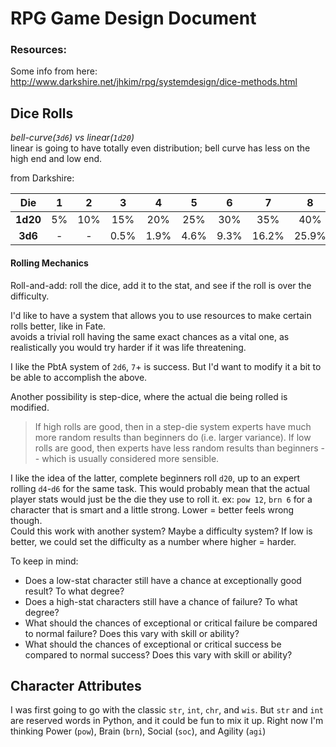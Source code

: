 # RPG Game Design Document

### Resources:
Some info from here: http://www.darkshire.net/jhkim/rpg/systemdesign/dice-methods.html


## Dice Rolls 
_bell-curve(`3d6`) vs linear(`1d20`)_  
linear is going to have totally even distribution;
bell curve has less on the high end and low end.

from Darkshire:  

Die|1|2|3|4|5|6|7|8|9|10|...
:---:|:---:|:---:|:---:|:---:|:---:|:---:|:---:|:---:|:---:|:---:|:---:
**1d20**|5%|10%|15%|20%|25%|30%|35%|40%|45%|50%|...
**3d6**|-|-|0.5%|1.9%|4.6%|9.3%|16.2%|25.9%|37.5%|50%|...

#### Rolling Mechanics 
Roll-and-add: roll the dice, add it to the stat, and see if the roll is over the difficulty.

I'd like to have a system that allows you to use resources to make certain rolls better, like in Fate.  
avoids a trivial roll having the same exact chances as a vital one, as realistically you would try harder if it was life threatening.

I like the PbtA system of `2d6`, `7`+ is success. But I'd want to modify it a bit to be able to accomplish the above.

Another possibility is step-dice, where the actual die being rolled is modified. 
> If high rolls are good, then in a step-die system experts have much more random results than beginners do 
(i.e. larger variance). If low rolls are good, then experts have less random results than beginners -- 
which is usually considered more sensible.   

I like the idea of the latter, complete beginners roll `d20`, up to an expert rolling `d4`-`d6` for the same task.
This would probably mean that the actual player stats would just be the die they use to roll it. ex: `pow 12`, `brn 6` 
for a character that is smart and a little strong. Lower = better feels wrong though.  
Could this work with another system? Maybe a difficulty system? If low is better, we could set the difficulty as a number 
where higher = harder.

To keep in mind: 
>
* Does a low-stat character still have a chance at exceptionally good result? To what degree?
* Does a high-stat characters still have a chance of failure? To what degree?
* What should the chances of exceptional or critical failure be compared to normal failure? Does this vary with skill or ability?
* What should the chances of exceptional or critical success be compared to normal success? Does this vary with skill or ability?


## Character Attributes
I was first going to go with the classic `str`, `int`, `chr`, and `wis`. But `str` and `int` are reserved words in Python,
and it could be fun to mix it up. Right now I'm thinking Power (`pow`), Brain (`brn`), Social (`soc`), and Agility (`agi`)